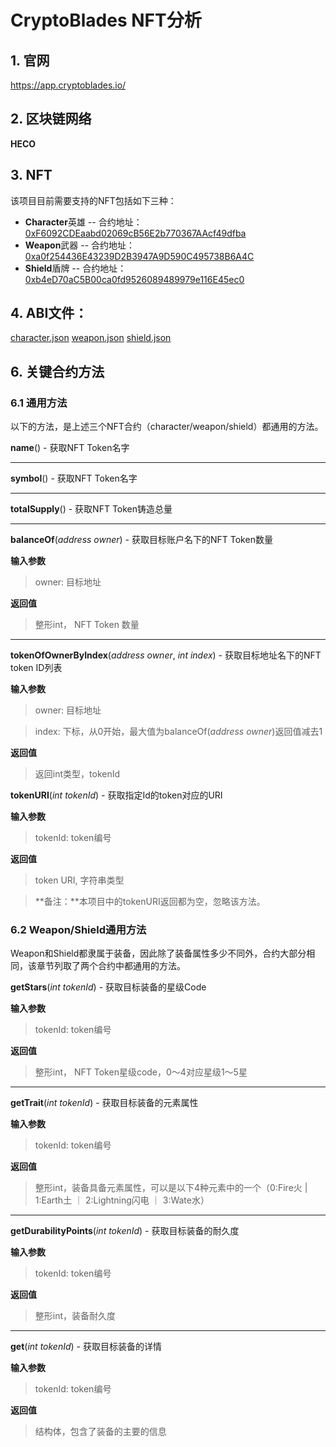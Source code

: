 # CryptoBlades NFT分析

## 1. 官网

https://app.cryptoblades.io/

## 2. 区块链网络
**HECO**

## 3. NFT
该项目目前需要支持的NFT包括如下三种：
- **Character**英雄
-- 合约地址：[0xF6092CDEaabd02069cB56E2b770367AAcf49dfba](https://hecoinfo.com/address/0xF6092CDEaabd02069cB56E2b770367AAcf49dfba#readProxyContract)
- **Weapon**武器
-- 合约地址：[0xa0f254436E43239D2B3947A9D590C495738B6A4C](https://hecoinfo.com/address/0xa0f254436E43239D2B3947A9D590C495738B6A4C#readProxyContract)
- **Shield**盾牌
-- 合约地址：[0xb4eD70aC5B00ca0fd9526089489979e116E45ec0](https://hecoinfo.com/address/0xb4eD70aC5B00ca0fd9526089489979e116E45ec0#readProxyContract)


## 4. ABI文件：
[character.json](https://github.com/PercivalZhang/warehouse/blob/main/NFT/PlatoFarm/plato.nft.json)
[weapon.json](https://github.com/PercivalZhang/warehouse/blob/main/NFT/PlatoFarm/plato.nft.json)
[shield.json](https://github.com/PercivalZhang/warehouse/blob/main/NFT/PlatoFarm/plato.nft.json)

## 6. 关键合约方法
### 6.1 通用方法
以下的方法，是上述三个NFT合约（character/weapon/shield）都通用的方法。

**name**() - 获取NFT Token名字

---

> 

**symbol**() - 获取NFT Token名字

---


**totalSupply**() - 获取NFT Token铸造总量

---


**balanceOf**(*address owner*) - 获取目标账户名下的NFT Token数量

**输入参数**
> owner: 目标地址

**返回值**
> 整形int， NFT Token 数量
---


**tokenOfOwnerByIndex**(*address owner*, *int index*) - 获取目标地址名下的NFT token ID列表

 
**输入参数**
> owner: 目标地址

> index: 下标，从0开始，最大值为balanceOf(*address owner*)返回值减去1

**返回值**
> 返回int类型，tokenId


**tokenURI**(*int tokenId*) - 获取指定Id的token对应的URI

 
**输入参数**
> tokenId: token编号

**返回值**
> token URI, 字符串类型

> **备注：**本项目中的tokenURI返回都为空，忽略该方法。

### 6.2 Weapon/Shield通用方法
Weapon和Shield都隶属于装备，因此除了装备属性多少不同外，合约大部分相同，该章节列取了两个合约中都通用的方法。

**getStars**(*int tokenId*) - 获取目标装备的星级Code

**输入参数**
> tokenId: token编号

**返回值**
> 整形int， NFT Token星级code，0～4对应星级1～5星
---
**getTrait**(*int tokenId*) - 获取目标装备的元素属性

**输入参数**
> tokenId: token编号

**返回值**
> 整形int，装备具备元素属性，可以是以下4种元素中的一个（0:Fire火 | 1:Earth土 ｜ 2:Lightning闪电 ｜ 3:Wate水）
---
**getDurabilityPoints**(*int tokenId*) - 获取目标装备的耐久度

**输入参数**
> tokenId: token编号

**返回值**
> 整形int，装备耐久度
---
**get**(*int tokenId*) - 获取目标装备的详情

**输入参数**
> tokenId: token编号

**返回值**
> 结构体，包含了装备的主要的信息